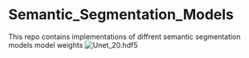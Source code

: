 # Semantic_Segmentation_Models
This repo contains implementations of diffrent semantic segmentation models
model weights ![Unet_20.hdf5](https://drive.google.com/file/d/1vu0wSLsWWe2LdjLL4r84qa05npGFqMWK/view?usp=sharing)
